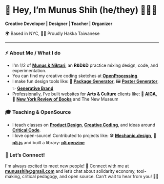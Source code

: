 # 👋 Hey, I’m Munus Shih (he/they) 👨‍💻✨  

**Creative Developer | Designer | Teacher | Organizer**

🌍 Based in NYC, 🌈🧋 Proudly Hakka Taiwanese

---

### ⚡ About Me / What I do
- I'm 1/2 of [**Munus & Niktari**](https://munusandniktari.com/), an **R&D&D** practice mixing design, code, and experimentation.
- You can find my creative coding sketches at [**OpenProcessing**](https://openprocessing.org/user/261940).
- I make fun design tools like: 🎨 [**Package Generator**](https://munusshih.github.io/layers-package/), 🖼 [**Poster Generator**](https://munusshih.github.io/angles-design/cosmos/cosmos.html), ✨ [**Generative Brand**](https://www.instagram.com/p/C2uyWkFuz-1/?img_index=1)
- Professionally, I’ve built websites for **Arts & Culture** clients like: 🎨 [**AIGA**](https://imageofthestudio.athleticsnyc.io/), 📖 [**New York Review of Books**](https://shop.nybooks.com/) and The New Museum

### 🎓 Teaching & OpenSource
- I teach classes on [**Product Design**](https://adpd.dutyfree.school/), [**Creative Coding**](https://ci2-munus.dutyfree.school/), and ideas around [**Critical Code**](https://www.typeelectives.com/courses/techniculture-sp-24).
- I love open-source! Contributed to projects like: 🛠 [**Mechanic.design**](https://github.com/designsystemsinternational/mechanic), 🌸 [**p5.js**](https://github.com/processing/p5.js) and built a library: [**p5.genzine**](https://github.com/munusshih/p5.genzine)

### 💌 Let’s Connect!
I'm always excited to meet new people! 🌟 Connect with me at [**munusshih@gmail.com**](mailto:munusshih@gmail.com) and let’s chat about solidarity economy, tool-making, critical pedagogy, and open source. Can't wait to hear from you! 💬💖
